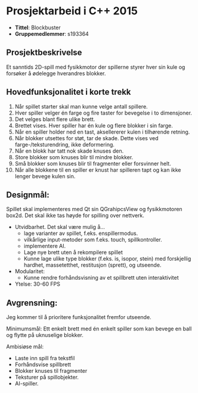 # Prosjektarbeid i C++ 2015
* **Tittel**: Blockbuster
* **Gruppemedlemmer**: s193364

## Prosjektbeskrivelse

Et sanntids 2D-spill med fysikkmotor der spillerne styrer hver sin
kule og forsøker å ødelegge hverandres blokker.

## Hovedfunksjonalitet i korte trekk

1. Når spillet starter skal man kunne velge antall spillere.
2. Hver spiller velger én farge og fire taster for bevegelse i to dimensjoner.
3. Det velges blant flere ulike brett.
4. Brettet vises. Hver spiller har én kule og flere blokker i sin farge.
5. Når en spiller holder ned en tast, aksellererer kulen i tilhørende retning.
6. Når blokker utsettes for støt, tar de skade. Dette vises ved
   farge-/teksturendring, ikke deformering.
7. Når en blokk har tatt nok skade knuses den.
8. Store blokker som knuses blir til mindre blokker.
9. Små blokker som knuses blir til fragmenter eller forsvinner helt.
10. Når alle blokkene til en spiller er knust har spilleren tapt og
    kan ikke lenger bevege kulen sin.

## Designmål: 

Spillet skal implementeres med Qt sin QGrahipcsView og fysikkmotoren
box2d. Det skal ikke tas høyde for spilling over nettverk.

* Utvidbarhet. Det skal være mulig å...
  - lage varianter av spillet, f.eks. enspillermodus.
  - vilkårlige input-metoder som f.eks. touch, spillkontroller.
  - implementere AI.
  - Lage nye brett uten å rekompilere spillet
  - Kunne lage ulike type blokker (f.eks. is, isopor, stein) med
    forskjellig hardhet, massetetthet, restitusjon (sprett), og
    utseende.
* Modularitet:
  - Kunne rendre forhåndsvisning av et spillbrett uten interaktivitet
* Ytelse: 30-60 FPS

## Avgrensning:

Jeg kommer til å prioritere funksjonalitet fremfor utseende.

Minimumsmål: Ett enkelt brett med én enkelt spiller som kan bevege en
ball og flytte på uknuselige blokker.

Ambisiøse mål:
* Laste inn spill fra tekstfil
* Forhåndsvise spillbrett
* Blokker knuses til fragmenter
* Teksturer på spillobjekter.
* AI-spiller.
